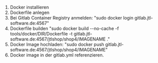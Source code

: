 1. Docker installieren
2. Dockerfile anlegen
3. Bei Gitlab Container Registry anmelden: "sudo docker login gitlab.jtl-software.de:4567"
4. Dockerfile builden "sudo docker build --no-cache -f tools/docker/DIR/Dockerfile -t gitlab.jtl-software.de:4567/jtlshop/shop4/IMAGENAME ."
5. Docker Image hochladen: "sudo docker push gitlab.jtl-software.de:4567/jtlshop/shop4/IMAGENAME"
6. Docker image in der gitlab.yml referenzieren.